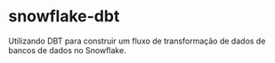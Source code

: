 # snowflake-dbt
Utilizando DBT para construir um fluxo de transformação de dados de bancos de dados no Snowflake.
